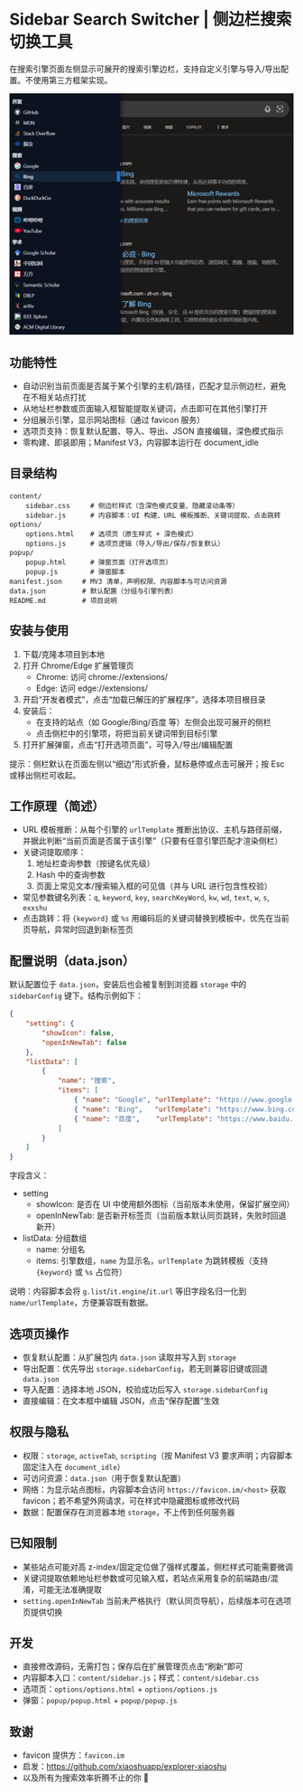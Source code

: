 # Sidebar Search Switcher | 侧边栏搜索切换工具

在搜索引擎页面左侧显示可展开的搜索引擎边栏，支持自定义引擎与导入/导出配置。不使用第三方框架实现。

![example.png](example.png)

## 功能特性

- 自动识别当前页面是否属于某个引擎的主机/路径，匹配才显示侧边栏，避免在不相关站点打扰
- 从地址栏参数或页面输入框智能提取关键词，点击即可在其他引擎打开
- 分组展示引擎，显示网站图标（通过 favicon 服务）
- 选项页支持：恢复默认配置、导入、导出、JSON 直接编辑，深色模式指示
- 零构建、即装即用；Manifest V3，内容脚本运行在 document_idle

## 目录结构

```
content/
	sidebar.css     # 侧边栏样式（含深色模式变量、隐藏滚动条等）
	sidebar.js      # 内容脚本：UI 构建、URL 模板推断、关键词提取、点击跳转
options/
	options.html    # 选项页（原生样式 + 深色模式）
	options.js      # 选项页逻辑（导入/导出/保存/恢复默认）
popup/
	popup.html      # 弹窗页面（打开选项页）
	popup.js        # 弹窗脚本
manifest.json     # MV3 清单，声明权限、内容脚本与可访问资源
data.json         # 默认配置（分组与引擎列表）
README.md         # 项目说明
```

## 安装与使用

1) 下载/克隆本项目到本地
2) 打开 Chrome/Edge 扩展管理页
	 - Chrome: 访问 chrome://extensions/
	 - Edge: 访问 edge://extensions/
3) 开启“开发者模式”，点击“加载已解压的扩展程序”，选择本项目根目录
4) 安装后：
	 - 在支持的站点（如 Google/Bing/百度 等）左侧会出现可展开的侧栏
	 - 点击侧栏中的引擎项，将把当前关键词带到目标引擎
5) 打开扩展弹窗，点击“打开选项页面”，可导入/导出/编辑配置

提示：侧栏默认在页面左侧以“细边”形式折叠，鼠标悬停或点击可展开；按 Esc 或移出侧栏可收起。

## 工作原理（简述）

- URL 模板推断：从每个引擎的 `urlTemplate` 推断出协议、主机与路径前缀，并据此判断“当前页面是否属于该引擎”（只要有任意引擎匹配才渲染侧栏）
- 关键词提取顺序：
	1. 地址栏查询参数（按键名优先级）
	2. Hash 中的查询参数
	3. 页面上常见文本/搜索输入框的可见值（并与 URL 进行包含性校验）
- 常见参数键名列表：`q`, `keyword`, `key`, `searchKeyWord`, `kw`, `wd`, `text`, `w`, `s`, `exxshu`
- 点击跳转：将 `{keyword}` 或 `%s` 用编码后的关键词替换到模板中，优先在当前页导航，异常时回退到新标签页

## 配置说明（data.json）

默认配置位于 `data.json`，安装后也会被复制到浏览器 `storage` 中的 `sidebarConfig` 键下。结构示例如下：

```json
{
	"setting": {
		"showIcon": false,
		"openInNewTab": false
	},
	"listData": [
		{
			"name": "搜索",
			"items": [
				{ "name": "Google", "urlTemplate": "https://www.google.com/search?q={keyword}" },
				{ "name": "Bing",   "urlTemplate": "https://www.bing.com/search?q={keyword}" },
				{ "name": "百度",    "urlTemplate": "https://www.baidu.com/s?wd={keyword}" }
			]
		}
	]
}
```

字段含义：
- setting
	- showIcon: 是否在 UI 中使用额外图标（当前版本未使用，保留扩展空间）
	- openInNewTab: 是否新开标签页（当前版本默认同页跳转，失败时回退新开）
- listData: 分组数组
	- name: 分组名
	- items: 引擎数组，`name` 为显示名，`urlTemplate` 为跳转模板（支持 `{keyword}` 或 `%s` 占位符）

说明：内容脚本会将 `g.list`/`it.engine`/`it.url` 等旧字段名归一化到 `name/urlTemplate`，方便兼容既有数据。

## 选项页操作

- 恢复默认配置：从扩展包内 `data.json` 读取并写入到 `storage`
- 导出配置：优先导出 `storage.sidebarConfig`，若无则兼容旧键或回退 `data.json`
- 导入配置：选择本地 JSON，校验成功后写入 `storage.sidebarConfig`
- 直接编辑：在文本框中编辑 JSON，点击“保存配置”生效

## 权限与隐私

- 权限：`storage`, `activeTab`, `scripting`（按 Manifest V3 要求声明；内容脚本固定注入在 `document_idle`）
- 可访问资源：`data.json`（用于恢复默认配置）
- 网络：为显示站点图标，内容脚本会访问 `https://favicon.im/<host>` 获取 favicon；若不希望外网请求，可在样式中隐藏图标或修改代码
- 数据：配置保存在浏览器本地 `storage`，不上传到任何服务器

## 已知限制

- 某些站点可能对高 z-index/固定定位做了强样式覆盖，侧栏样式可能需要微调
- 关键词提取依赖地址栏参数或可见输入框，若站点采用复杂的前端路由/混淆，可能无法准确提取
- `setting.openInNewTab` 当前未严格执行（默认同页导航），后续版本可在选项页提供切换

## 开发

- 直接修改源码，无需打包；保存后在扩展管理页点击“刷新”即可
- 内容脚本入口：`content/sidebar.js`；样式：`content/sidebar.css`
- 选项页：`options/options.html` + `options/options.js`
- 弹窗：`popup/popup.html` + `popup/popup.js`

## 致谢

- favicon 提供方：`favicon.im`
- 启发：https://github.com/xiaoshuapp/explorer-xiaoshu
- 以及所有为搜索效率折腾不止的你 🙂
